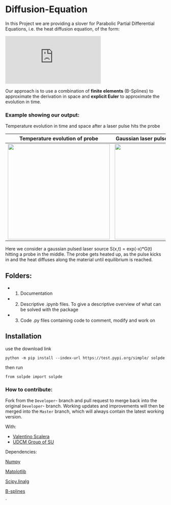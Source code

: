 # Diffusion-Equation
In this Project we are providing a slover for Parabolic Partial Differential Equations, i.e. the heat diffusion equation, of the form: 


 ![Diffusion equation](https://latex.codecogs.com/gif.latex?C%28%5Cvarphi%28x%2Ct%29%29%5Ccdot%5Crho%5Cfrac%7B%5Cpartial%5Cvarphi%28x%2Ct%29%7D%7B%5Cpartial%20t%7D%20%3D%20%5Cfrac%7B%5Cpartial%7D%7B%5Cpartial%20x%7D%5Cleft%28k%28%5Cvarphi%28x%2Ct%29%29%5Ccdot%5Cfrac%7B%5Cpartial%5Cvarphi%28x%2Ct%29%7D%7B%5Cpartial%20x%7D%5Cright%29%20&plus;S%28t%2Cx%29.)
 
 Our approach is to use a combination of **finite elements** (B-Splines) to approximate the derivation in space and **explicit Euler** to approximate the evolution in time.
 
 ### Example showing our output:
 Temperature evolution in time and space after a laser pulse hits the probe
 
  Temperature evolution of probe |  Gaussian laser pulse S(x,t) hitting probe
:-------------------------:|:-------------------------:
 <img src="https://media.giphy.com/media/7TudjuaMsW2HP2xQ9Y/giphy.gif" width="320" height="300" />  |  <img src="https://github.com/luksen99/Diffusion-Equation/blob/master/Images/LaserPulse.png" width="320" height="300" />
 
 Here we consider a gaussian pulsed laser source S(x,t) = exp(-x)*G(t) hitting a probe in the middle. The probe gets heated up, as the pulse kicks in and the heat diffuses along the material until equilibrium is reached.


 
 

## Folders:
* 1) Documentation 
      
      
* 2) Descriptive \.ipynb files. To give a descriptive overview  of what can be solved with the package

 
* 3) Code \.py files containing code to comment, modify and work on

     
## Installation

use the download link

`python -m pip install --index-url https://test.pypi.org/simple/ solpde`

then run 

`from solpde import solpde`


### How to contribute: 
Fork from the `Developer`- branch and pull request to merge back into the original `Developer`- branch. 
Working updates and improvements will then be merged into the `Master` branch, which will always contain the latest working version.



With: 
* [Valentino Scalera](https://github.com/VaSca92)
* [UDCM Group of SU](http://udcm.fysik.su.se/)

Dependencies:

[Numpy](http://www.numpy.org/)

[Matplotlib](https://matplotlib.org/)

[Scipy.linalg](https://www.scipy.org/)

[B-splines](https://github.com/johntfoster)


`


